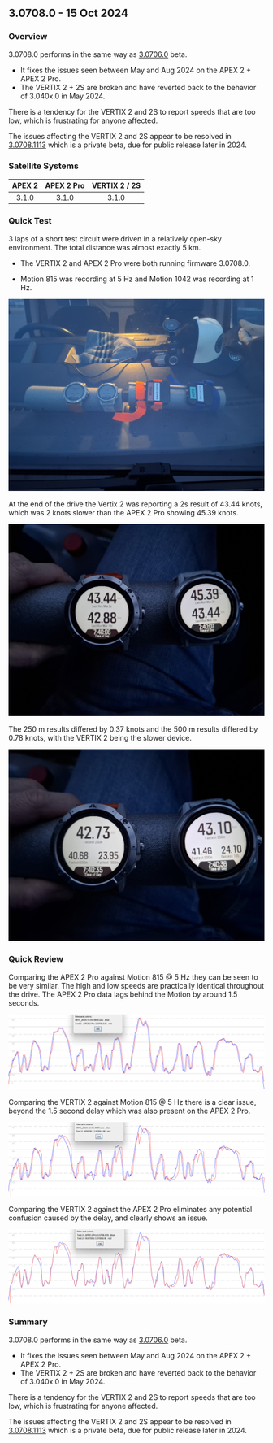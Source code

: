 ## 3.0708.0 - 15 Oct 2024

### Overview

3.0708.0 performs in the same way as [3.0706.0](../3.0706.0/README.md) beta.

- It fixes the issues seen between May and Aug 2024 on the APEX 2 + APEX 2 Pro.
- The VERTIX 2 + 2S are broken and have reverted back to the behavior of 3.040x.0 in May 2024.

There is a tendency for the VERTIX 2 and 2S to report speeds that are too low, which is frustrating for anyone affected.

The issues affecting the VERTIX 2 and 2S appear to be resolved in [3.0708.1113](../3.0708.1113/README.md) which is a private beta, due for public release later in 2024.



### Satellite Systems

| APEX 2 | APEX 2 Pro | VERTIX 2 / 2S |
| :----: | :--------: | :-----------: |
| 3.1.0  |   3.1.0    |     3.1.0     |



### Quick Test

3 laps of a short test circuit were driven in a relatively open-sky environment. The total distance was almost exactly 5 km.

- The VERTIX 2 and APEX 2 Pro were both running firmware 3.0708.0.

- Motion 815 was recording at 5 Hz and Motion 1042 was recording at 1 Hz.

![mounting](img/watch-mounting.jpg)



At the end of the drive the Vertix 2 was reporting a 2s result of 43.44 knots, which was 2 knots slower than the APEX 2 Pro showing 45.39 knots.

![watch-2s-10s](img/watch-2s-10s.jpg)



The 250 m results differed by 0.37 knots and the 500 m results differed by 0.78 knots, with the VERTIX 2 being the slower device.

![watch-250m-500m-nm](img/watch-250m-500m-nm.jpg)



### Quick Review

Comparing the APEX 2 Pro against Motion 815 @ 5 Hz they can be seen to be very similar. The high and low speeds are practically identical throughout the drive. The APEX 2 Pro data lags behind the Motion by around 1.5 seconds.

![APEX 2 Pro vs Motion](img/apex-2-pro.png)

Comparing the VERTIX 2 against Motion 815 @ 5 Hz there is a clear issue, beyond the 1.5 second delay which was also present on the APEX 2 Pro.

![VERTIX 2 vs Motion](img/vertix-2.png)

Comparing the VERTIX 2 against the APEX 2 Pro eliminates any potential confusion caused by the delay, and clearly shows an issue.

![APEX 2 Pro vs VERTIX 2](img/coros-comparison.png)



### Summary

3.0708.0 performs in the same way as [3.0706.0](../3.0706.0/README.md) beta.

- It fixes the issues seen between May and Aug 2024 on the APEX 2 + APEX 2 Pro.
- The VERTIX 2 + 2S are broken and have reverted back to the behavior of 3.040x.0 in May 2024.

There is a tendency for the VERTIX 2 and 2S to report speeds that are too low, which is frustrating for anyone affected.

The issues affecting the VERTIX 2 and 2S appear to be resolved in [3.0708.1113](../3.0708.1113/README.md) which is a private beta, due for public release later in 2024.

